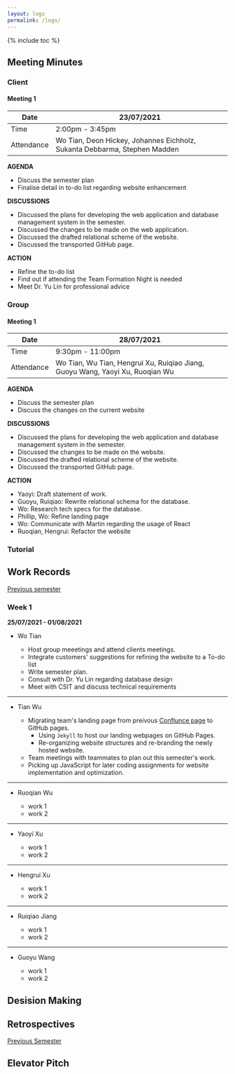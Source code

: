 ```yaml
---
layout: logs
permalink: /logs/
---
```


{% include toc %}

## Meeting Minutes

### Client

#### Meeting 1

| Date       | 23/07/2021                                                                    |
| ---------- | ----------------------------------------------------------------------------- |
| Time       | 2:00pm - 3:45pm                                                              |
| Attendance | Wo Tian, Deon Hickey, Johannes Eichholz, Sukanta Debbarma, Stephen Madden     |

**AGENDA**

- Discuss the semester plan
- Finalise detail in to-do list regarding website enhancement

**DISCUSSIONS**

- Discussed the plans for developing the web application and database management system in the semester.
- Discussed the changes to be made on the web application.
- Discussed the drafted relational scheme of the website.
- Discussed the transported GitHub page.

**ACTION**

- Refine the to-do list
- Find out if attending the Team Formation Night is needed
- Meet Dr. Yu Lin for professional advice

### Group

#### Meeting 1

| Date       | 28/07/2021                                                                    |
| ---------- | ----------------------------------------------------------------------------- |
| Time       | 9:30pm - 11:00pm                                                              |
| Attendance | Wo Tian, Wu Tian, Hengrui Xu, Ruiqiao Jiang, Guoyu Wang, Yaoyi Xu, Ruoqian Wu |

**AGENDA**

- Discuss the semester plan
- Discuss the changes on the current website

**DISCUSSIONS**

- Discussed the plans for developing the web application and database management system in the semester.
- Discussed the changes to be made on the website.
- Discussed the drafted relational scheme of the website.
- Discussed the transported GitHub page.

**ACTION**

- Yaoyi: Draft statement of work.
- Guoyu, Ruiqiao: Rewrite relational schema for the database.
- Wo: Research tech specs for the database.
- Phillip, Wo: Refine landing page
- Wo: Communicate with Martin regarding the usage of React
- Ruoqian, Hengrui: Refactor the website

### Tutorial

## Work Records

[Previous semester](/meetings)

### Week 1

**25/07/2021 - 01/08/2021**

- Wo Tian

  - Host group meeetings and attend clients meetings.
  - Integrate customers' suggestions for refining the website to a To-do list
  - Write semester plan.
  - Consult with Dr. Yu Lin regarding database design
  - Meet with CSIT and discuss technical requirements

<hr class="hr-dotted">

- Tian Wu

  - Migrating team's landing page from preivous [Conflunce page](https://techlauncher.atlassian.net/wiki/spaces/TECHLAUNCH/overview) to GitHub pages.
    - Using `Jekyll` to host our landing webpages on GitHub Pages.
    - Re-organizing website structures and re-branding the newly hosted website.
  - Team meetings with teammates to plan out this semester's work.
  - Picking up JavaScript for later coding assignments for website implementation and optimization.

<hr class="hr-dotted">

- Ruoqian Wu

  - work 1
  - work 2

<hr class="hr-dotted">

- Yaoyi Xu

  - work 1
  - work 2

<hr class="hr-dotted">

- Hengrui Xu

  - work 1
  - work 2

<hr class="hr-dotted">

- Ruiqiao Jiang

  - work 1
  - work 2

<hr class="hr-dotted">

- Guoyu Wang

  - work 1
  - work 2

## Desision Making

## Retrospectives

[Previous Semester](/retrospectives)

## Elevator Pitch
